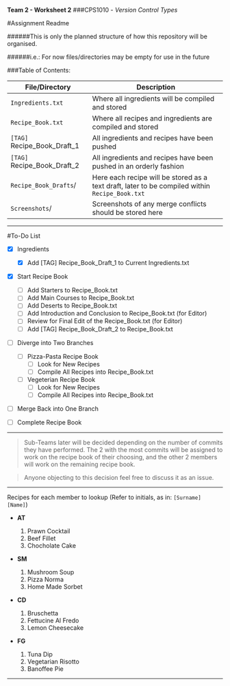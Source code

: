 **Team 2 - Worksheet 2**
###CPS1010 - *Version Control Types*

#Assignment Readme

######This is only the planned structure of how this repository will be organised. 

######i.e.: For now files/directories may be empty for use in the future

###Table of Contents:

File/Directory | Description
------------ | -------------
`Ingredients.txt` | Where all ingredients will be compiled and stored
`Recipe_Book.txt` | Where all recipes and ingredients are compiled and stored
`[TAG]` Recipe_Book_Draft_1 | All ingredients and recipes have been pushed
`[TAG]` Recipe_Book_Draft_2 | All ingredients and recipes have been pushed in an orderly fashion
`Recipe_Book_Drafts`/ | Here each recipe will be stored as a text draft, later to be compiled within `Recipe_Book.txt`
`Screenshots`/ | Screenshots of any merge conflicts should be stored here

---

#To-Do List
- [x] Ingredients
	- [x] Add [TAG] Recipe_Book_Draft_1 to Current Ingredients.txt
- [x] Start Recipe Book
	- [ ] Add Starters to Recipe_Book.txt
	- [ ] Add Main Courses to Recipe_Book.txt
	- [ ] Add Deserts to Recipe_Book.txt
	- [ ] Add Introduction and Conclusion to Recipe_Book.txt (for Editor)
	- [ ] Review for Final Edit of the Recipe_Book.txt (for Editor)
	- [ ] Add [TAG] Recipe_Book_Draft_2 to Recipe_Book.txt
- [ ] Diverge into Two Branches
	- [ ] Pizza-Pasta Recipe Book
		- [ ] Look for New Recipes
		- [ ] Compile All Recipes into Recipe_Book.txt
	- [ ] Vegeterian Recipe Book
		- [ ] Look for New Recipes
		- [ ] Compile All Recipes into Recipe_Book.txt
- [ ] Merge Back into One Branch

- [ ] Complete Recipe Book

---

> Sub-Teams later will be decided depending on the number of commits they have performed. The 2 with the most commits will be assigned to work on the recipe book of their choosing, and the other 2 members will work on the remaining recipe book.

> Anyone objecting to this decision feel free to discuss it as an issue.
	
---

Recipes for each member to lookup (Refer to initials, as in: `[Surname]` `[Name]`)

* **AT**
	1.	Prawn Cocktail
	2.	Beef Fillet
	3.	Chocholate Cake

* **SM**
	1.	Mushroom Soup
	2.	Pizza Norma
	3.	Home Made Sorbet

* **CD**
	1.	Bruschetta
	2.	Fettucine Al Fredo
	3.	Lemon Cheesecake

* **FG**
	1.	Tuna Dip
	2.	Vegetarian Risotto
	3.	Banoffee Pie

-------------------------------------------------------------------------
